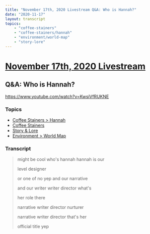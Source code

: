 ```yaml
---
title: "November 17th, 2020 Livestream Q&A: Who is Hannah?"
date: "2020-11-17"
layout: transcript
topics:
    - "coffee-stainers"
    - "coffee-stainers/hannah"
    - "environment/world-map"
    - "story-lore"
---
```

# [November 17th, 2020 Livestream](../2020-11-17.md)
## Q&A: Who is Hannah?
https://www.youtube.com/watch?v=KwsiVfRUKNE

### Topics
* [Coffee Stainers > Hannah](../topics/coffee-stainers/hannah.md)
* [Coffee Stainers](../topics/coffee-stainers.md)
* [Story & Lore](../topics/story-lore.md)
* [Environment > World Map](../topics/environment/world-map.md)

### Transcript

> might be cool who's hannah hannah is our
> 
> level designer
> 
> or one of no yep and our narrative
> 
> and our writer writer director what's
> 
> her role there
> 
> narrative writer director nurturer
> 
> narrative writer director that's her
> 
> official title yep
> 
